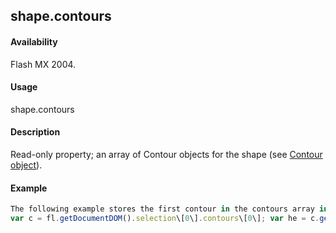 ## shape.contours

#### Availability

Flash MX 2004.

#### Usage

shape.contours

#### Description

Read-only property; an array of Contour objects for the shape (see [Contour object](#!wielmic/developers-animatesdk-docs/test/Contour_object/contour_summary.md)).

#### Example

```javascript
The following example stores the first contour in the contours array in the *c* variable and then stores the [HalfEdge](#_bookmark644) [object](#_bookmark644) of that contour in the he variable:
var c = fl.getDocumentDOM().selection\[0\].contours\[0\]; var he = c.getHalfEdge();

```
